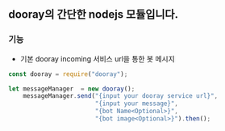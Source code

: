 ## dooray의 간단한 nodejs 모듈입니다.

### 기능 
* 기본 dooray incoming 서비스 url을 통한 봇 메시지 

```javascript
const dooray = require("dooray");

let messageManager  = new dooray();
    messageManager.send("{input your dooray service url}", 
                        "{input your message}", 
                        "{bot Name<Optional>}", 
                        "{bot image<Optional>}").then();
```
